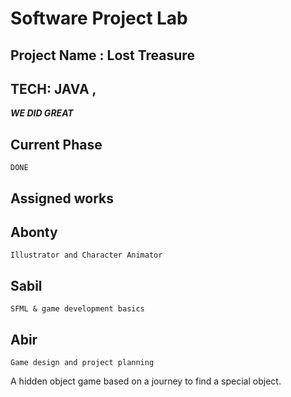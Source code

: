 # Software Project Lab

## Project Name : Lost Treasure

## TECH: JAVA , 

***WE DID GREAT***

## Current Phase
```
DONE
```

## Assigned works  
 ## Abonty
 ```
 Illustrator and Character Animator
 ```
 ## Sabil
 ```
 SFML & game development basics
 ```
 ## Abir
 ```
 Game design and project planning
 ```
 
A hidden object game based on a journey to find a special object.
